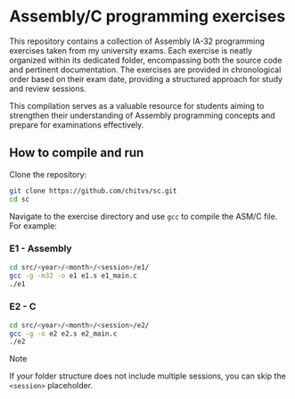 # Assembly/C programming exercises

This repository contains a collection of Assembly IA-32 programming exercises taken from my university exams. Each exercise is neatly organized within its dedicated folder, encompassing both the source code and pertinent documentation.
The exercises are provided in chronological order based on their exam date, providing a structured approach for study and review sessions.

This compilation serves as a valuable resource for students aiming to strengthen their understanding of Assembly programming concepts and prepare for examinations effectively.

## How to compile and run

Clone the repository:
```sh
git clone https://github.com/chitvs/sc.git
cd sc
```

Navigate to the exercise directory and use `gcc` to compile the ASM/C file. For example:

### E1 - Assembly

```sh
cd src/<year>/<month>/<session>/e1/
gcc -g -m32 -o e1 e1.s e1_main.c
./e1
```

### E2 - C

```sh
cd src/<year>/<month>/<session>/e2/
gcc -g -o e2 e2.s e2_main.c
./e2
```
> [!NOTE]  
> If your folder structure does not include multiple sessions, you can skip the `<session>` placeholder.
